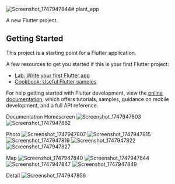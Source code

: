![Screenshot_1747947844](https://github.com/user-attachments/assets/0a565504-a921-4abc-b6cd-5f9b9bb2d27f)# plant_app

A new Flutter project.

## Getting Started

This project is a starting point for a Flutter application.

A few resources to get you started if this is your first Flutter project:

- [Lab: Write your first Flutter app](https://docs.flutter.dev/get-started/codelab)
- [Cookbook: Useful Flutter samples](https://docs.flutter.dev/cookbook)

For help getting started with Flutter development, view the
[online documentation](https://docs.flutter.dev/), which offers tutorials,
samples, guidance on mobile development, and a full API reference.

Documentation
Homescreen
![Screenshot_1747947803](https://github.com/user-attachments/assets/705b21c2-8c3b-44c6-beb8-058e4a48f458)
![Screenshot_1747947862](https://github.com/user-attachments/assets/24f81a9f-2255-4110-80eb-6c324faaad53)


Photo
![Screenshot_1747947807](https://github.com/user-attachments/assets/39bf3b35-75f5-4077-869c-9bdd66e762f2)
![Screenshot_1747947815](https://github.com/user-attachments/assets/adf2b3ac-152f-4ddd-b1b7-e69e14c3c237)
![Screenshot_1747947819](https://github.com/user-attachments/assets/611992b4-8b2f-4218-95f1-58516b8dac01)
![Screenshot_1747947822](https://github.com/user-attachments/assets/8a66fb1e-d667-44db-be28-009a34b73214)
![Screenshot_1747947827](https://github.com/user-attachments/assets/681552dc-76b3-4847-b1fb-30788b1d0ade)

Map
![Screenshot_1747947840](https://github.com/user-attachments/assets/962bbfa1-1d8c-477a-8e90-92c314d5d3ef)
![Screenshot_1747947844](https://github.com/user-attachments/assets/b9321458-f564-4b7f-b6bf-827151fd4137)
![Screenshot_1747947847](https://github.com/user-attachments/assets/54deec18-f913-420f-8650-6e2cddecc555)
![Screenshot_1747947849](https://github.com/user-attachments/assets/bcd3878b-3141-4cd8-8d4c-98fc97cd5934)

Detail
![Screenshot_1747947856](https://github.com/user-attachments/assets/075beb58-dd69-4956-bffe-175302632931)





